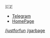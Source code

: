 🇨🇿 
- [Telegram](https://t.me/admalir)
- [HomePage](https://www.astronom.cz/malir/)

[/justforfun](/justforfun/README.md) [/garbage](/garbage/README.md)


<!--
**amalir/amalir** is a ✨ _special_ ✨ repository because its `README.md` (this file) appears on your GitHub profile.

Here are some ideas to get you started:

- 🔭 I’m currently working on ...
- 🌱 I’m currently learning ...
- 👯 I’m looking to collaborate on ...
- 🤔 I’m looking for help with ...
- 💬 Ask me about ...
- 📫 How to reach me: ...
- 😄 Pronouns: ...
- ⚡ Fun fact: ...
-->
